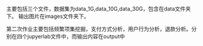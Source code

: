 主要包括三个文件，数据集为data_1G,data_10G,data_30G，包含在data文件夹下。
输出图片在images文件夹下。

第二次作业主要包括频繁项集挖掘，支付方式分析，用户行为分析，退款分析。分别在四个jupyerlab文件中，而输出内容在output中
